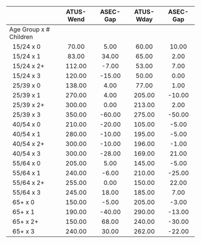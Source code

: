 
|                      |    ATUS-Wend |     ASEC-Gap |    ATUS-Wday |     ASEC-Gap |
| -------------------- | :----------: | :----------: | :----------: | :----------: |
| Age Group x # Children |              |              |              |              |
| &nbsp;&nbsp;15/24 x 0 |        70.00 |         5.00 |        60.00 |        10.00 |
| &nbsp;&nbsp;15/24 x 1 |        83.00 |        34.00 |        65.00 |         2.00 |
| &nbsp;&nbsp;15/24 x 2+ |       112.00 |        -7.00 |        53.00 |         7.00 |
| &nbsp;&nbsp;15/24 x 3 |       120.00 |       -15.00 |        50.00 |         0.00 |
| &nbsp;&nbsp;25/39 x 0 |       138.00 |         4.00 |        77.00 |         1.00 |
| &nbsp;&nbsp;25/39 x 1 |       270.00 |         4.00 |       205.00 |       -10.00 |
| &nbsp;&nbsp;25/39 x 2+ |       300.00 |         0.00 |       213.00 |         2.00 |
| &nbsp;&nbsp;25/39 x 3 |       350.00 |       -60.00 |       275.00 |       -50.00 |
| &nbsp;&nbsp;40/54 x 0 |       210.00 |       -20.00 |       105.00 |        -5.00 |
| &nbsp;&nbsp;40/54 x 1 |       280.00 |       -10.00 |       195.00 |        -5.00 |
| &nbsp;&nbsp;40/54 x 2+ |       300.00 |       -10.00 |       196.00 |        -1.00 |
| &nbsp;&nbsp;40/54 x 3 |       300.00 |       -28.00 |       169.00 |        21.00 |
| &nbsp;&nbsp;55/64 x 0 |       205.00 |         5.00 |       145.00 |        -5.00 |
| &nbsp;&nbsp;55/64 x 1 |       240.00 |        -6.00 |       210.00 |       -25.00 |
| &nbsp;&nbsp;55/64 x 2+ |       255.00 |         0.00 |       150.00 |        22.00 |
| &nbsp;&nbsp;55/64 x 3 |       245.00 |        18.00 |       185.00 |         7.00 |
| &nbsp;&nbsp;65+ x 0  |       150.00 |        -5.00 |       205.00 |        -3.00 |
| &nbsp;&nbsp;65+ x 1  |       190.00 |       -40.00 |       290.00 |       -13.00 |
| &nbsp;&nbsp;65+ x 2+ |       150.00 |        68.00 |       240.00 |       -30.00 |
| &nbsp;&nbsp;65+ x 3  |       240.00 |        30.00 |       262.00 |       -22.00 |


